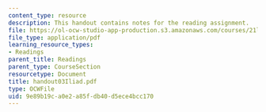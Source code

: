 ```yaml
---
content_type: resource
description: This handout contains notes for the reading assignment.
file: https://ol-ocw-studio-app-production.s3.amazonaws.com/courses/21l-012-forms-of-western-narrative-spring-2004/9e89b19ca0e2a85fdb40d5ece4bcc170_handout03Iliad.pdf
file_type: application/pdf
learning_resource_types:
- Readings
parent_title: Readings
parent_type: CourseSection
resourcetype: Document
title: handout03Iliad.pdf
type: OCWFile
uid: 9e89b19c-a0e2-a85f-db40-d5ece4bcc170
---
```


